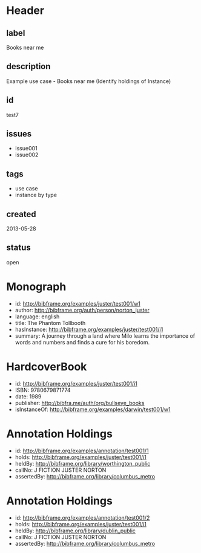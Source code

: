# Header

## label

Books near me

## description

Example use case - Books near me (Identify holdings of Instance)

## id

test7

## issues

* issue001
* issue002

## tags

* use case
* instance by type

## created

2013-05-28

## status

open

# Monograph

* id: http://bibframe.org/examples/juster/test001/w1
* author: <http://bibframe.org/auth/person/norton_juster>
* language: english
* title: The Phantom Tollbooth
* hasInstance: http://bibframe.org/examples/juster/test001/i1
* summary:  A journey through a land where Milo learns the importance of words and numbers and finds a cure for his boredom.


# HardcoverBook

* id: http://bibframe.org/examples/juster/test001/i1
* ISBN: 9780679871774
* date: 1989
* publisher: http://bibfra.me/auth/org/bullseye_books
* isInstanceOf: http://bibframe.org/examples/darwin/test001/w1

# Annotation Holdings

* id: http://bibframe.org/examples/annotation/test001/1
* holds: http://bibframe.org/examples/juster/test001/i1
* heldBy: http://bibframe.org/library/worthington_public
* callNo: J FICTION JUSTER NORTON
* assertedBy: http://bibframe.org/library/columbus_metro
 
# Annotation Holdings

* id: http://bibframe.org/examples/annotation/test001/2
* holds: http://bibframe.org/examples/juster/test001/i1
* heldBy: http://bibframe.org/library/dublin_public
* callNo: J FICTION JUSTER NORTON
* assertedBy: http://bibframe.org/library/columbus_metro



